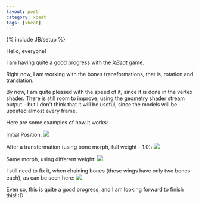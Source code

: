 ```yaml
---
layout: post
category: xbeat
tags: [xbeat]
---
```

{% include JB/setup %}

Hello, everyone!

I am having quite a good progress with the [_XBeat_][1] game. 

Right now, I am working with the bones transformations, that is, rotation and translation.

By now, I am quite pleased with the speed of it, since it is done in the vertex shader.
There is still room to improve, using the geometry shader stream output - but I don't think that it will be useful, since the models will be updated almost every frame.

Here are some examples of how it works: 

Initial Position:
<img class="img-responsive" src="http://i.imgur.com/UZaZH1a.png"/>

After a transformation (using bone morph, full weight - 1.0):
<img class="img-responsive" src="http://i.imgur.com/pCc2sqY.png"/>

Same morph, using different weight:
<img class="img-responsive" src="http://i.imgur.com/siyfWKK.png"/>

I still need to fix it, when chaining bones (these wings have only two bones each), as can be seen here:
<img class="img-responsive" src="http://i.imgur.com/8qRwv5M.png"/>

Even so, this is quite a good progress, and I am looking forward to finish this! :D               

[1]: https://github.com/shirayukikitsune/xbeat/
